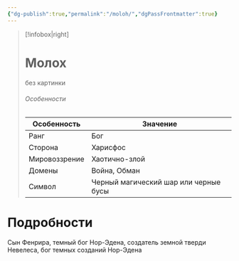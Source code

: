 ```yaml
---
{"dg-publish":true,"permalink":"/moloh/","dgPassFrontmatter":true}
---
```


> [!infobox|right]
> # Молох
> без картинки
> ###### Особенности
> | Особенность | Значение |
> | ---- | ---- |
> | Ранг |Бог |
> | Сторона | Харисфос |
> | Мировоззрение | Хаотично-злой |
> | Домены |Война, Обман|
> |Символ| Черный магический шар или черные бусы|

# Подробности

Сын Фенрира, темный бог Нор-Эдена, создатель земной тверди Невелеса, бог темных созданий Нор-Эдена